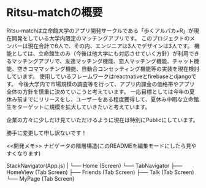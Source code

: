 # Ritsu-matchの概要
Ritsu-matchは立命館大学のアプリ開発サークルである「歩くアルパカ+R」が現在開発をしている大学内限定のマッチングアプリです。
このプロジェクトのメンバーは現在合計で6人で、その内、エンジニアは3人でデザインは3人です。
機能としては、立命館生のみ（今後は他大学にも対応させていく方針）が利用できるマッチングアプリで、友達マッチング機能、恋人マッチング機能、チャット機能、空きコママッチング機能、自動合コンセッティング機能等の実装を現在検討しています。
使用しているフレームワークはreactnativeとfirebaseとdjangoです。
今後大学内で市場規模の調査等を行って、アプリ内課金の価格帯やアプリ全体の方針を慎重に決めていこうと考えています。
一応目標としては今年の夏休み前までにリリースをし、ユーザーをある程度獲得して、夏休み中暇な立命館生をターゲットに規模を拡大していきたいと考えています。

企業の方々に少しだけ見ていただけるように現在は特別にPublicにしています。

勝手に変更して申し訳ないです！




<<開発メモ>>
ナビゲータの階層構造(このREADMEを編集モードにしたら見やすくなります)

StackNavigator(App.js)
|
└── Home (Screen)
     └── TabNavigator
          ├── HomeView (Tab Screen)
          ├── Friends (Tab Screen)
          ├── Talk (Tab Screen)
          └── MyPage (Tab Screen)


